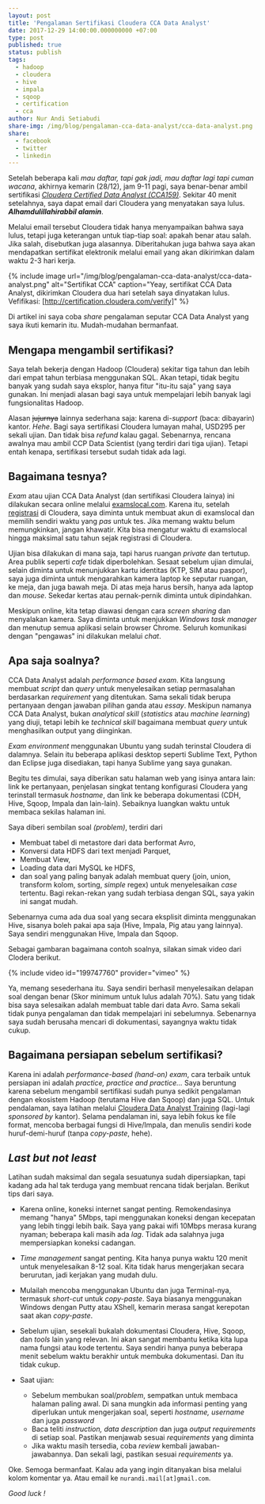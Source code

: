 ```yaml
---
layout: post
title: 'Pengalaman Sertifikasi Cloudera CCA Data Analyst'
date: 2017-12-29 14:00:00.000000000 +07:00
type: post
published: true
status: publish
tags:
  - hadoop
  - cloudera
  - hive
  - impala
  - sqoop
  - certification
  - cca
author: Nur Andi Setiabudi
share-img: /img/blog/pengalaman-cca-data-analyst/cca-data-analyst.png
share:
  - facebook
  - twitter
  - linkedin
---
```

Setelah beberapa kali _mau daftar, tapi gak jadi, mau daftar lagi tapi cuman wacana_, akhirnya kemarin (28/12), jam 9-11 pagi, saya benar-benar ambil sertifikasi [*Cloudera Certified Data Analyst (CCA159)*](https://www.cloudera.com/more/training/certification/cca-data-analyst.html). Sekitar 40 menit setelahnya, saya dapat email dari Cloudera yang menyatakan saya lulus. _**Alhamdulillahirabbil alamin**_. 

Melalui email tersebut Cloudera tidak hanya menyampaikan bahwa saya lulus, tetapi juga keterangan untuk tiap-tiap soal: apakah benar atau salah. Jika salah, disebutkan juga alasannya. Diberitahukan juga bahwa saya akan mendapatkan sertifikat elektronik melalui email yang akan dikirimkan dalam waktu 2-3 hari kerja.

{% include image url="/img/blog/pengalaman-cca-data-analyst/cca-data-analyst.png" alt="Sertifikat CCA" caption="Yeay, sertifikat CCA Data Analyst, dikirimkan Cloudera dua hari setelah saya dinyatakan lulus. Vefifikasi: [http://certification.cloudera.com/verify]" %} 

Di artikel ini saya coba *share* pengalaman seputar CCA Data Analyst yang saya ikuti kemarin itu. Mudah-mudahan bermanfaat.

## Mengapa mengambil sertifikasi?

Saya telah bekerja dengan Hadoop (Cloudera) sekitar tiga tahun dan lebih dari empat tahun terbiasa menggunakan SQL. Akan tetapi, tidak begitu banyak yang sudah saya eksplor, hanya fitur "itu-itu saja" yang saya gunakan. Ini menjadi alasan bagi saya untuk mempelajari lebih banyak lagi fungsionalitas Hadoop.

Alasan ~~jujurnya~~ lainnya sederhana saja: karena di-*support* (baca: dibayarin) kantor. _Hehe_. Bagi saya sertifikasi Cloudera lumayan mahal, USD295 per sekali ujian. Dan tidak bisa _refund_ kalau gagal. Sebenarnya, rencana awalnya mau ambil CCP Data Scientist (yang terdiri dari tiga ujian). Tetapi entah kenapa, sertifikasi tersebut sudah tidak ada lagi.

## Bagaimana tesnya?

_Exam_ atau ujian CCA Data Analyst (dan sertifikasi Cloudera lainya) ini dilakukan secara online melalui [examslocal.com](http://www.examslocal.com/). Karena itu, setelah  [registrasi](https://university.cloudera.com/content/cca175) di Cloudera, saya diminta untuk membuat akun di examslocal dan memilih sendiri waktu yang _pas_ untuk tes. Jika memang waktu belum memungkinkan, jangan khawatir. Kita bisa mengatur waktu di examslocal hingga maksimal satu tahun sejak registrasi di Cloudera. 

Ujian bisa dilakukan di mana saja, tapi harus ruangan _private_ dan tertutup. Area publik seperti _cafe_ tidak diperbolehkan. Sesaat sebelum ujian dimulai, selain diminta untuk menunjukkan kartu identitas (KTP, SIM atau paspor), saya juga diminta untuk mengarahkan kamera laptop ke seputar ruangan, ke meja, dan juga bawah meja. Di atas meja harus bersih, hanya ada laptop dan _mouse_. Sekedar kertas atau pernak-pernik diminta untuk dipindahkan.

Meskipun online, kita tetap diawasi dengan cara _screen sharing_ dan menyalakan kamera. Saya diminta untuk menjukkan _Windows task manager_ dan menutup semua aplikasi selain browser Chrome. Seluruh komunikasi dengan "pengawas" ini dilakukan melalui _chat_.

## Apa saja soalnya?

CCA Data Analyst adalah _performance based exam_. Kita langsung membuat _script_ dan _query_ untuk menyelesaikan setiap permasalahan berdasarkan _requirement_ yang ditentukan. Sama sekali tidak berupa pertanyaan dengan jawaban pilihan ganda atau _essay_. Meskipun namanya CCA Data Analyst, bukan _analytical skill_ (_statistics_ atau _machine learning_) yang diuji, tetapi lebih ke _technical skill_ bagaimana membuat _query_ untuk menghasilkan output yang diinginkan.  

_Exam environment_ menggunakan Ubuntu yang sudah terinstal Cloudera di dalamnya. Selain itu beberapa aplikasi desktop seperti Sublime Text, Python dan Eclipse juga disediakan, tapi hanya Sublime yang saya gunakan. 

Begitu tes dimulai, saya diberikan satu halaman web yang isinya antara lain: link ke pertanyaan, penjelasan singkat tentang konfigurasi Cloudera yang terinstall termasuk _hostname_, dan link ke beberapa dokumentasi (CDH, Hive, Sqoop, Impala dan lain-lain). Sebaiknya luangkan waktu untuk membaca sekilas halaman ini. 

Saya diberi sembilan soal _(problem)_, terdiri dari

* Membuat tabel di metastore dari data berformat Avro,
* Konversi data HDFS dari text menjadi Parquet,
* Membuat View,
* Loading data dari MySQL ke HDFS,
* dan soal yang paling banyak adalah membuat query (join, union, transform kolom, sorting, _simple_ regex) untuk menyelesaikan _case_ tertentu. Bagi rekan-rekan yang sudah terbiasa dengan SQL, saya yakin ini sangat mudah. 

Sebenarnya cuma ada dua soal yang secara eksplisit diminta menggunakan Hive, sisanya boleh pakai apa saja (Hive, Impala, Pig atau yang lainnya). Saya sendiri menggunakan Hive, Impala dan Sqoop.   

Sebagai gambaran bagaimana contoh soalnya, silakan simak video dari Clodera berikut.

{% include video id="199747760" provider="vimeo" %}

Ya, memang sesederhana itu. Saya sendiri berhasil menyelesaikan delapan soal dengan benar (Skor minimum untuk lulus adalah 70%). Satu yang tidak bisa saya selesaikan adalah membuat table dari data Avro. Sama sekali tidak punya pengalaman dan tidak mempelajari ini sebelumnya. Sebenarnya saya sudah berusaha mencari di dokumentasi, sayangnya waktu tidak cukup.

## Bagaimana persiapan sebelum sertifikasi?

Karena ini adalah _performance-based (hand-on) exam_, cara terbaik untuk persiapan ini adalah _practice, practice and practice..._ Saya beruntung karena sebelum mengambil sertifikasi sudah punya sedikit pengalaman dengan ekosistem Hadoop (terutama Hive dan Sqoop) dan juga SQL. Untuk pendalaman, saya latihan melalui [Cloudera Data Analyst Training](https://www.cloudera.com/more/training/courses/data-analyst-training.html) (lagi-lagi _sponsored by_ kantor). Selama pendalaman ini, saya lebih fokus ke file format, mencoba berbagai fungsi di Hive/Impala, dan menulis sendiri kode huruf-demi-huruf (tanpa _copy-paste_, hehe).

## _Last but not least_

Latihan sudah maksimal dan segala sesuatunya sudah dipersiapkan, tapi kadang ada hal tak terduga yang membuat rencana tidak berjalan. Berikut tips dari saya.

* Karena online, koneksi internet sangat penting. Remokendasinya memang "hanya" 5Mbps, tapi menggunakan koneksi dengan kecepatan yang lebih tinggi lebih baik. Saya yang pakai wifi 10Mbps merasa kurang nyaman; beberapa kali masih ada _lag_. Tidak ada salahnya juga mempersiapkan koneksi cadangan. 

* _Time management_ sangat penting. Kita hanya punya waktu 120 menit untuk menyelesaikan 8-12 soal. Kita tidak harus mengerjakan secara berurutan, jadi kerjakan yang mudah dulu.

* Mulailah mencoba menggunakan Ubuntu dan juga Terminal-nya, termasuk _short-cut_ untuk _copy-paste_. Saya biasanya menggunakan Windows dengan Putty atau XShell, kemarin merasa sangat kerepotan saat akan _copy-paste_. 

* Sebelum ujian, sesekali bukalah dokumentasi Cloudera, Hive, Sqoop, dan _tools_ lain yang relevan. Ini akan sangat membantu ketika kita lupa nama fungsi atau kode tertentu. Saya sendiri hanya punya beberapa menit sebelum waktu berakhir untuk membuka dokumentasi. Dan itu tidak cukup.

* Saat ujian:
  * Sebelum membukan soal/*problem*, sempatkan untuk membaca halaman paling awal. Di sana mungkin ada informasi penting yang diperlukan untuk mengerjakan soal, seperti _hostname, username_ dan juga _password_
  * Baca teliti _instruction, data description_ dan juga _output requirements_ di setiap soal. Pastikan menjawab sesuai _requirements_ yang diminta
  * Jika waktu masih tersedia, coba _review_ kembali jawaban-jawabannya. Dan sekali lagi, pastikan sesuai _requirements_ ya. 

Oke. Semoga bermanfaat. Kalau ada yang ingin ditanyakan bisa melalui kolom komentar ya. Atau email ke `nurandi.mail[at]gmail.com`.

_Good luck !_
